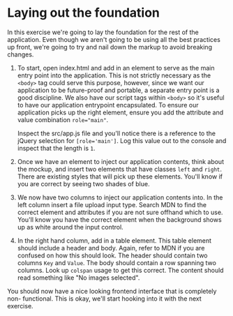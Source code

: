 Laying out the foundation
=========================

In this exercise we're going to lay the foundation for the rest of the
application.  Even though we aren't going to be using all the best practices up
front, we're going to try and nail down the markup to avoid breaking changes.

1. To start, open index.html and add in an element to serve as the main entry
   point into the application.  This is not strictly necessary as the `<body>`
   tag could serve this purpose, however, since we want our application to be
   future-proof and portable, a separate entry point is a good discipline.  We
   also have our script tags within `<body>` so it's useful to have our
   application entrypoint encapsulated.  To ensure our application picks up the
   right element, ensure you add the attribute and value combination
   `role="main"`.

   Inspect the src/app.js file and you'll notice there is a reference to the
   jQuery selection for `[role='main']`.  Log this value out to the console and
   inspect that the length is `1`.

2. Once we have an element to inject our application contents, think about the
   mockup, and insert two elements that have classes `left` and `right`.
   There are existing styles that will pick up these elements.  You'll know if
   you are correct by seeing two shades of blue.

3. We now have two columns to inject our application contents into.  In the
   left column insert a file upload input type.  Search MDN to find the correct
   element and attributes if you are not sure offhand which to use.  You'll
   know you have the correct element when the background shows up as white
   around the input control.

4. In the right hand column, add in a table element.  This table element should
   include a header and body.  Again, refer to MDN if you are confused on how
   this should look.  The header should contain two columns `Key` and `Value`.
   The body should contain a row spanning two columns.  Look up `colspan` usage
   to get this correct.  The content should read something like "No images
   selected".

You should now have a nice looking frontend interface that is completely non-
functional.  This is okay, we'll start hooking into it with the next exercise.
